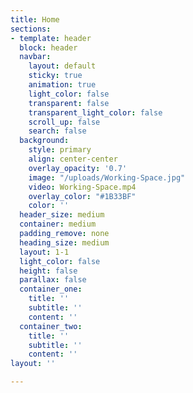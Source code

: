 ```yaml
---
title: Home
sections:
- template: header
  block: header
  navbar:
    layout: default
    sticky: true
    animation: true
    light_color: false
    transparent: false
    transparent_light_color: false
    scroll_up: false
    search: false
  background:
    style: primary
    align: center-center
    overlay_opacity: '0.7'
    image: "/uploads/Working-Space.jpg"
    video: Working-Space.mp4
    overlay_color: "#1B33BF"
    color: ''
  header_size: medium
  container: medium
  padding_remove: none
  heading_size: medium
  layout: 1-1
  light_color: false
  height: false
  parallax: false
  container_one:
    title: ''
    subtitle: ''
    content: ''
  container_two:
    title: ''
    subtitle: ''
    content: ''
layout: ''

---
```

